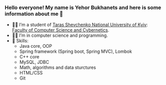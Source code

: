 ### Hello everyone! My name is Yehor Bukhanets and here is some information about me 👋

- 👨‍🎓 I’m a student of [Taras Shevchenko National University of Kyiv](https://www.univ.kiev.ua/en/): [Faculty of Computer Science and Cybernetics](http://csc.knu.ua/en/).
- 👨‍💻 I’m in computer science and programming.
- 🔢 Skills:  
    - Java core, OOP
    - Spring framework (Spring boot, Spring MVC), Lombok 
    - C++ core 
    - MySQL, JDBC
    - Math, algorithms and data sturctures
    - HTML/CSS
    - Git   
